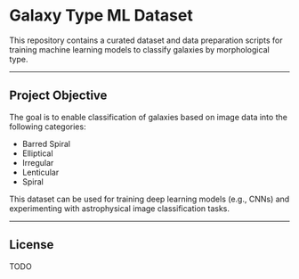 # Galaxy Type ML Dataset

This repository contains a curated dataset and data preparation scripts for training machine learning models to classify galaxies by morphological type.

---

## Project Objective

The goal is to enable classification of galaxies based on image data into the following categories:

- Barred Spiral
- Elliptical
- Irregular
- Lenticular
- Spiral

This dataset can be used for training deep learning models (e.g., CNNs) and experimenting with astrophysical image classification tasks.

---

## License
TODO
